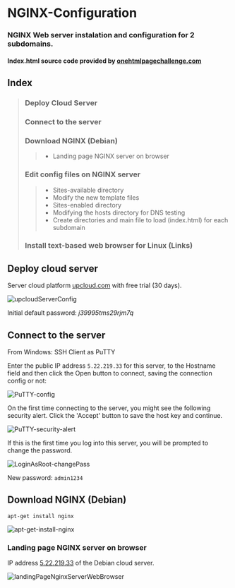 # NGINX-Configuration

### NGINX Web server instalation and configuration for 2 subdomains.

#### Index.html source code provided by <a href="https://onehtmlpagechallenge.com/">onehtmlpagechallenge.com</a>

## Index

> ### Deploy Cloud Server
>
> ### Connect to the server
>
> ### Download NGINX (Debian)
>
>> - Landing page NGINX server on browser
>
>### Edit config files on NGINX server
>
>> - Sites-available directory
>> - Modify the new template files
>> - Sites-enabled directory
>>- Modifying the hosts directory for DNS testing
>> - Create directories and main file to load (index.html) for each subdomain
>
>### Install text-based web browser for Linux (Links)

## Deploy cloud server
Server cloud platform <a href="https://upcloud.com/">upcloud.com</a> with free trial (30 days).

![upcloudServerConfig](https://user-images.githubusercontent.com/77643882/166478966-4225e69e-635e-41cf-8b3c-4e7b858780e5.png)

Initial default password: _j39995tms29rjm7q_

## Connect to the server
From Windows:
SSH Client as PuTTY

Enter the public IP address `5.22.219.33` for this server, to the Hostname field and then click the Open button to connect, saving the connection config or not:

![PuTTY-config](https://user-images.githubusercontent.com/77643882/166479987-18834ef2-2306-4a09-a59d-990220eacd7a.png)

On the first time connecting to the server, you might see the following security alert. Click the 'Accept' button to save the host key and continue.

![PuTTY-security-alert](https://user-images.githubusercontent.com/77643882/166480320-52eb8c92-8085-4c77-b210-3e9d0e917285.png)

If this is the first time you log into this server, you will be prompted to change the password.

![LoginAsRoot-changePass](https://user-images.githubusercontent.com/77643882/166480511-eda71ccb-d817-4364-a06e-cc433f14de3e.png)

New password: `admin1234`

## Download NGINX (Debian)

`apt-get install nginx`

![apt-get-install-nginx](https://user-images.githubusercontent.com/77643882/166480807-da1db5ca-4267-4c69-baae-3785ae3e7039.png)

### Landing page NGINX server on browser

IP address <a href="http://5.22.219.33">5.22.219.33</a> of the Debian cloud server.

![landingPageNginxServerWebBrowser](https://user-images.githubusercontent.com/77643882/166481723-78a964f0-1e90-4694-8843-6b016173a9ee.png)

##





